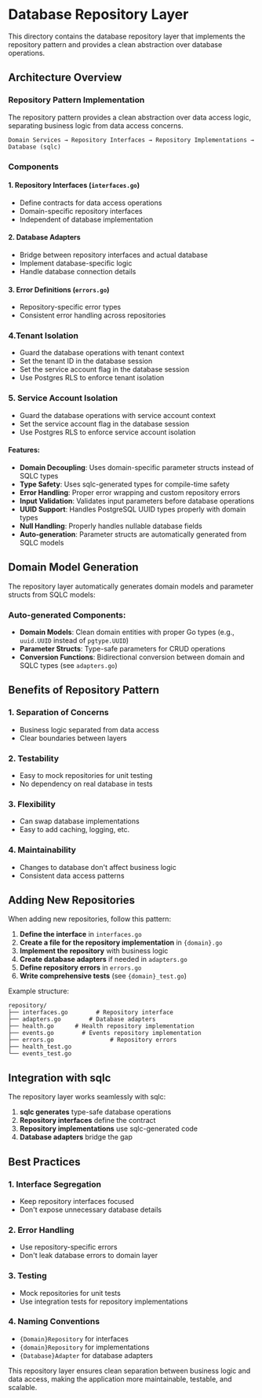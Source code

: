# Database Repository Layer

This directory contains the database repository layer that implements the repository pattern and provides a clean abstraction over database operations.

## Architecture Overview

### Repository Pattern Implementation

The repository pattern provides a clean abstraction over data access logic, separating business logic from data access concerns.

```
Domain Services → Repository Interfaces → Repository Implementations → Database (sqlc)
```

### Components

#### 1. Repository Interfaces (`interfaces.go`)
- Define contracts for data access operations
- Domain-specific repository interfaces
- Independent of database implementation

#### 2. Database Adapters
- Bridge between repository interfaces and actual database
- Implement database-specific logic
- Handle database connection details

#### 3. Error Definitions (`errors.go`)
- Repository-specific error types
- Consistent error handling across repositories

### 4.Tenant Isolation
- Guard the database operations with tenant context
- Set the tenant ID in the database session
- Set the service account flag in the database session
- Use Postgres RLS to enforce tenant isolation

### 5. Service Account Isolation
- Guard the database operations with service account context
- Set the service account flag in the database session
- Use Postgres RLS to enforce service account isolation

#### Features:
- **Domain Decoupling**: Uses domain-specific parameter structs instead of SQLC types
- **Type Safety**: Uses sqlc-generated types for compile-time safety
- **Error Handling**: Proper error wrapping and custom repository errors
- **Input Validation**: Validates input parameters before database operations
- **UUID Support**: Handles PostgreSQL UUID types properly with domain types
- **Null Handling**: Properly handles nullable database fields
- **Auto-generation**: Parameter structs are automatically generated from SQLC models

## Domain Model Generation

The repository layer automatically generates domain models and parameter structs from SQLC models:

### Auto-generated Components:
- **Domain Models**: Clean domain entities with proper Go types (e.g., `uuid.UUID` instead of `pgtype.UUID`)
- **Parameter Structs**: Type-safe parameters for CRUD operations
- **Conversion Functions**: Bidirectional conversion between domain and SQLC types (see `adapters.go`)

## Benefits of Repository Pattern

### 1. **Separation of Concerns**
- Business logic separated from data access
- Clear boundaries between layers

### 2. **Testability**
- Easy to mock repositories for unit testing
- No dependency on real database in tests

### 3. **Flexibility**
- Can swap database implementations
- Easy to add caching, logging, etc.

### 4. **Maintainability**
- Changes to database don't affect business logic
- Consistent data access patterns

## Adding New Repositories

When adding new repositories, follow this pattern:

1. **Define the interface** in `interfaces.go`
2. **Create a file for the repository implementation** in `{domain}.go`
3. **Implement the repository** with business logic
4. **Create database adapters** if needed in `adapters.go`
5. **Define repository errors** in `errors.go`
6. **Write comprehensive tests** (see `{domain}_test.go`)

Example structure:
```
repository/
├── interfaces.go        # Repository interface
├── adapters.go        # Database adapters
├── health.go      # Health repository implementation
├── events.go        # Events repository implementation
├── errors.go                # Repository errors
├── health_test.go
└── events_test.go
```

## Integration with sqlc

The repository layer works seamlessly with sqlc:

1. **sqlc generates** type-safe database operations
2. **Repository interfaces** define the contract
3. **Repository implementations** use sqlc-generated code
4. **Database adapters** bridge the gap

## Best Practices

### 1. **Interface Segregation**
- Keep repository interfaces focused
- Don't expose unnecessary database details

### 2. **Error Handling**
- Use repository-specific errors
- Don't leak database errors to domain layer

### 3. **Testing**
- Mock repositories for unit tests
- Use integration tests for repository implementations

### 4. **Naming Conventions**
- `{Domain}Repository` for interfaces
- `{domain}Repository` for implementations
- `{Database}Adapter` for database adapters

This repository layer ensures clean separation between business logic and data access, making the application more maintainable, testable, and scalable.
